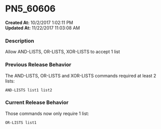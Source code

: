# PN5_60606

**Created At:** 10/2/2017 1:02:11 PM  
**Updated At:** 11/22/2017 11:03:08 AM  


### Description

Allow AND-LISTS, OR-LISTS, XOR-LISTS to accept 1 list



### Previous Release Behavior

The AND-LISTS, OR-LISTS and XOR-LISTS commands required at least 2 lists:

```
AND-LISTS list1 list2
```



### Current Release Behavior

Those commands now only require 1 list:

```
OR-LISTS list1
```
